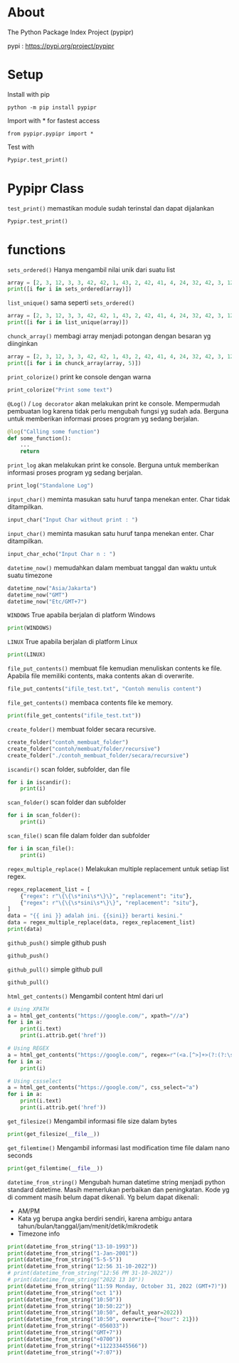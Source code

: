 # About
The Python Package Index Project (pypipr)


pypi : https://pypi.org/project/pypipr



# Setup
Install with pip
```
python -m pip install pypipr
```

Import with * for fastest access
```
from pypipr.pypipr import *
```

Test with
```python
Pypipr.test_print()
```


# Pypipr Class
`test_print()` memastikan module sudah terinstal dan dapat dijalankan

```python
Pypipr.test_print()
```


# functions
`sets_ordered()` Hanya mengambil nilai unik dari suatu list

```python
array = [2, 3, 12, 3, 3, 42, 42, 1, 43, 2, 42, 41, 4, 24, 32, 42, 3, 12, 32, 42, 42]
print([i for i in sets_ordered(array)])
```


`list_unique()` sama seperti `sets_ordered()`

```python
array = [2, 3, 12, 3, 3, 42, 42, 1, 43, 2, 42, 41, 4, 24, 32, 42, 3, 12, 32, 42, 42]
print([i for i in list_unique(array)])
```


`chunck_array()` membagi array menjadi potongan dengan besaran yg diinginkan

```python
array = [2, 3, 12, 3, 3, 42, 42, 1, 43, 2, 42, 41, 4, 24, 32, 42, 3, 12, 32, 42, 42]
print([i for i in chunck_array(array, 5)])
```


`print_colorize()` print ke console dengan warna

```python
print_colorize("Print some text")
```


`@Log()` / `Log decorator` akan melakukan print ke console. Mempermudah pembuatan log karena tidak perlu mengubah fungsi yg sudah ada. Berguna untuk memberikan informasi proses program yg sedang berjalan.

```python
@log("Calling some function")
def some_function():
    ...
    return
```


`print_log` akan melakukan print ke console. Berguna untuk memberikan informasi proses program yg sedang berjalan.

```python
print_log("Standalone Log")
```


`input_char()` meminta masukan satu huruf tanpa menekan enter. Char tidak ditampilkan.

```python
input_char("Input Char without print : ")
```


`input_char()` meminta masukan satu huruf tanpa menekan enter. Char ditampilkan.

```python
input_char_echo("Input Char n : ")
```


`datetime_now()` memudahkan dalam membuat tanggal dan waktu untuk suatu timezone

```python
datetime_now("Asia/Jakarta")
datetime_now("GMT")
datetime_now("Etc/GMT+7")
```


`WINDOWS` True apabila berjalan di platform Windows

```python
print(WINDOWS)
```


`LINUX` True apabila berjalan di platform Linux

```python
print(LINUX)
```


`file_put_contents()` membuat file kemudian menuliskan contents ke file. Apabila file memiliki contents, maka contents akan di overwrite.

```python
file_put_contents("ifile_test.txt", "Contoh menulis content")
```


`file_get_contents()` membaca contents file ke memory.

```python
print(file_get_contents("ifile_test.txt"))
```


`create_folder()` membuat folder secara recursive.

```python
create_folder("contoh_membuat_folder")
create_folder("contoh/membuat/folder/recursive")
create_folder("./contoh_membuat_folder/secara/recursive")
```


`iscandir()` scan folder, subfolder, dan file

```python
for i in iscandir():
    print(i)
```


`scan_folder()` scan folder dan subfolder

```python
for i in scan_folder():
    print(i)
```


`scan_file()` scan file dalam folder dan subfolder

```python
for i in scan_file():
    print(i)
```


`regex_multiple_replace()` Melakukan multiple replacement untuk setiap list regex. 

```python
regex_replacement_list = [
    {"regex": r"\{\{\s*ini\s*\}\}", "replacement": "itu"},
    {"regex": r"\{\{\s*sini\s*\}\}", "replacement": "situ"},
]
data = "{{ ini }} adalah ini. {{sini}} berarti kesini."
data = regex_multiple_replace(data, regex_replacement_list)
print(data)
```


`github_push()` simple github push

```python
github_push()
```


`github_pull()` simple github pull

```python
github_pull()
```


`html_get_contents()` Mengambil content html dari url

```python
# Using XPATH
a = html_get_contents("https://google.com/", xpath="//a")
for i in a:
    print(i.text)
    print(i.attrib.get('href'))

# Using REGEX
a = html_get_contents("https://google.com/", regex=r"(<a.[^>]+>(?:(?:\s+)?(.[^<]+)(?:\s+)?)<\/a>)")
for i in a:
    print(i)

# Using cssselect
a = html_get_contents("https://google.com/", css_select="a")
for i in a:
    print(i.text)
    print(i.attrib.get('href'))

```


`get_filesize()` Mengambil informasi file size dalam bytes

```python
print(get_filesize(__file__))
```


`get_filemtime()` Mengambil informasi last modification time file dalam nano seconds

```python
print(get_filemtime(__file__))
```


`datetime_from_string()` Mengubah human datetime string menjadi python standard datetime.
Masih memerlukan perbaikan dan peningkatan.
Kode yg di comment masih belum dapat dikenali.
Yg belum dapat dikenali:
- AM/PM
- Kata yg berupa angka berdiri sendiri, karena ambigu antara tahun/bulan/tanggal/jam/menit/detik/mikrodetik
- Timezone info

```python
print(datetime_from_string("13-10-1993"))
print(datetime_from_string("1-Jan-2001"))
print(datetime_from_string("5-5-5"))
print(datetime_from_string("12:56 31-10-2022"))
# print(datetime_from_string("12:56 PM 31-10-2022"))
# print(datetime_from_string("2022 13 10"))
print(datetime_from_string("11:59 Monday, October 31, 2022 (GMT+7)"))
print(datetime_from_string("oct 1"))
print(datetime_from_string("10:50"))
print(datetime_from_string("10:50:22"))
print(datetime_from_string("10:50", default_year=2022))
print(datetime_from_string("10:50", overwrite={"hour": 21}))
print(datetime_from_string("-056033"))
print(datetime_from_string("GMT+7"))
print(datetime_from_string("+0700"))
print(datetime_from_string("+112233445566"))
print(datetime_from_string("+7:07"))
```
